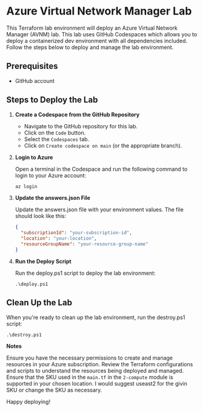 # Azure Virtual Network Manager Lab

This Terraform lab environment will deploy an Azure Virtual Network Manager (AVNM) lab. This lab uses GitHub Codespaces which allows you to deploy a containerized dev environment with all dependencies included. Follow the steps below to deploy and manage the lab environment.

## Prerequisites
- GitHub account

## Steps to Deploy the Lab

1. **Create a Codespace from the GitHub Repository**

   - Navigate to the GitHub repository for this lab.
   - Click on the `Code` button.
   - Select the `Codespaces` tab.
   - Click on `Create codespace on main` (or the appropriate branch).

2. **Login to Azure**

   Open a terminal in the Codespace and run the following command to login to your Azure account:

   ```sh
   az login

3. **Update the answers.json File**

    Update the answers.json file with your environment values. The file should look like this:

    ```json
    {
      "subscriptionId": "your-subscription-id",
      "location": "your-location",
      "resourceGroupName": "your-resource-group-name"
    }
4. **Run the Deploy Script**

    Run the deploy.ps1 script to deploy the lab environment:

    ```
    .\deploy.ps1
## Clean Up the Lab
   
   When you're ready to clean up the lab environment, run the destroy.ps1 script:
   
   ```
   .\destroy.ps1
   ```

**Notes**

Ensure you have the necessary permissions to create and manage resources in your Azure subscription.
Review the Terraform configurations and scripts to understand the resources being deployed and managed. Ensure that the SKU used in the `main.tf` in the `2-compute` module is supported in your chosen location. I would suggest useast2 for the givin SKU or change the SKU as necessary.

Happy deploying!
